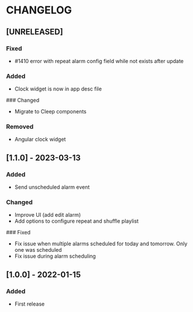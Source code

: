 # CHANGELOG

## [UNRELEASED]
### Fixed
- #1410 error with repeat alarm config field while not exists after update

### Added
- Clock widget is now in app desc file

### Changed
- Migrate to Cleep components

### Removed
- Angular clock widget

## [1.1.0] - 2023-03-13
### Added
- Send unscheduled alarm event

### Changed
- Improve UI (add edit alarm)
- Add options to configure repeat and shuffle playlist

### Fixed
- Fix issue when multiple alarms scheduled for today and tomorrow. Only one was scheduled
- Fix issue during alarm scheduling

## [1.0.0] - 2022-01-15

### Added
- First release

